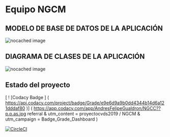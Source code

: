 # Equipo NGCM

## MODELO DE BASE DE DATOS DE LA APLICACIÓN
![nocached image](http://www.plantuml.com/plantuml/proxy?cache=no&src=https://raw.github.com/proyectocvds2019/NGCM/master/modeloBaseDatos.txt)

## DIAGRAMA DE CLASES DE LA APLICACIÓN
![nocached image](https://raw.github.com/proyectocvds2019/NGCM/master/DiagramaClases.PNG)

## Estado del proyecto
[ ! [Codacy Badge ] ( https://api.codacy.com/project/badge/Grade/e9e6d9a9b0dd4344b14d6a121dddaf80 )] ( https://app.codacy.com/app/AndresFelipeGualdron/NGCC??p.p.as.jpg referral & utm_content = proyectocvds2019 / NGCM & utm_campaign = Badge_Grade_Dashboard )

[![CircleCI](https://circleci.com/gh/proyectocvds2019/NGCM.svg?style=svg)](https://circleci.com/gh/proyectocvds2019/NGCM)

